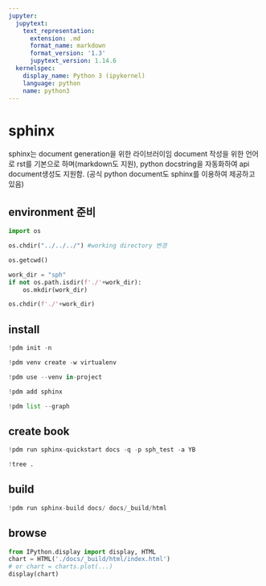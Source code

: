 ```yaml
---
jupyter:
  jupytext:
    text_representation:
      extension: .md
      format_name: markdown
      format_version: '1.3'
      jupytext_version: 1.14.6
  kernelspec:
    display_name: Python 3 (ipykernel)
    language: python
    name: python3
---
```


# sphinx


sphinx는 document generation을 위한 라이브러이임
document 작성을 위한 언어로 rst를 기본으로 하며(markdown도 지원), python docstring을 자동화하여 api document생성도 지원함. (공식 python document도 sphinx를 이용하여 제공하고 있음)


## environment 준비

```python
import os
```

```python
os.chdir("../../../") #working directory 변경
```

```python
os.getcwd()
```

```python
work_dir = "sph"
if not os.path.isdir(f'./'+work_dir):
    os.mkdir(work_dir)

os.chdir(f'./'+work_dir)
```

## install

```python
!pdm init -n
```

```python
!pdm venv create -w virtualenv
```

```python
!pdm use --venv in-project
```

```python
!pdm add sphinx
```

```python
!pdm list --graph
```

## create book

```python
!pdm run sphinx-quickstart docs -q -p sph_test -a YB
```

```python
!tree .
```

## build

```python
!pdm run sphinx-build docs/ docs/_build/html
```

## browse

```python
from IPython.display import display, HTML
chart = HTML('./docs/_build/html/index.html')
# or chart = charts.plot(...)
display(chart)
```
